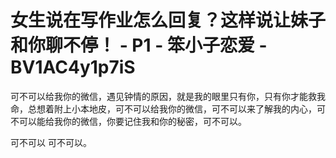 # 女生说在写作业怎么回复？这样说让妹子和你聊不停！ - P1 - 笨小子恋爱 - BV1AC4y1p7iS

可不可以给我你的微信，遇见钟情的原因，就是我的眼里只有你，只有你才能救我命，总想着附上小本地皮，可不可以给我你的微信，可不可以来了解我的内心，可不可以能给我你的微信，你要记住我和你的秘密，可不可以。

可不可以 可不可以。